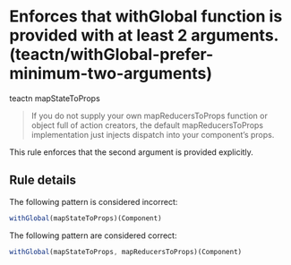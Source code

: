 #  Enforces that withGlobal function is provided with at least 2 arguments. (teactn/withGlobal-prefer-minimum-two-arguments)

teactn mapStateToProps

> If you do not supply your own mapReducersToProps function or object full of action creators, the default mapReducersToProps implementation just injects dispatch into your component’s props.

This rule enforces that the second argument is provided explicitly.

## Rule details

The following pattern is considered incorrect:

```js
withGlobal(mapStateToProps)(Component)
```

The following pattern are considered correct:

```js
withGlobal(mapStateToProps, mapReducersToProps)(Component)
```
